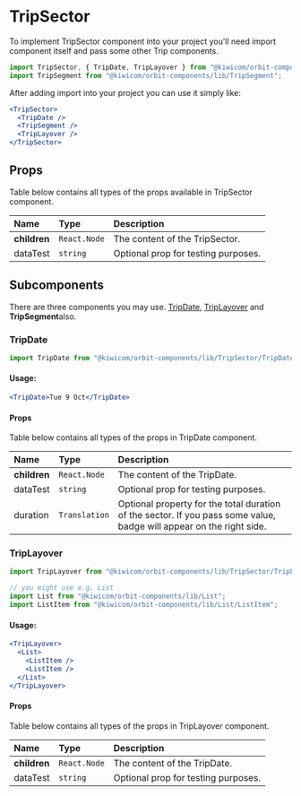 # TripSector

To implement TripSector component into your project you'll need import component itself and pass some other Trip components.

```jsx
import TripSector, { TripDate, TripLayover } from "@kiwicom/orbit-components/lib/TripSector";
import TripSegment from "@kiwicom/orbit-components/lib/TripSegment";
```

After adding import into your project you can use it simply like:

```jsx
<TripSector>
  <TripDate />
  <TripSegment />
  <TripLayover />
</TripSector>
```

## Props

Table below contains all types of the props available in TripSector component.

| Name         | Type         | Description                         |
| :----------- | :----------- | :---------------------------------- |
| **children** | `React.Node` | The content of the TripSector.      |
| dataTest     | `string`     | Optional prop for testing purposes. |

## Subcomponents

There are three components you may use. [TripDate](#tripdate), [TripLayover](#triplayover) and **TripSegment**also.

### TripDate

```jsx
import TripDate from "@kiwicom/orbit-components/lib/TripSector/TripDate";
```

#### Usage:

```jsx
<TripDate>Tue 9 Oct</TripDate>
```

#### Props

Table below contains all types of the props in TripDate component.

| Name         | Type          | Description                                                                                                          |
| :----------- | :------------ | :------------------------------------------------------------------------------------------------------------------- |
| **children** | `React.Node`  | The content of the TripDate.                                                                                         |
| dataTest     | `string`      | Optional prop for testing purposes.                                                                                  |
| duration     | `Translation` | Optional property for the total duration of the sector. If you pass some value, badge will appear on the right side. |

### TripLayover

```jsx
import TripLayover from "@kiwicom/orbit-components/lib/TripSector/TripLayover";

// you might use e.g. List
import List from "@kiwicom/orbit-components/lib/List";
import ListItem from "@kiwicom/orbit-components/lib/List/ListItem";
```

#### Usage:

```jsx
<TripLayover>
  <List>
    <ListItem />
    <ListItem />
  </List>
</TripLayover>
```

#### Props

Table below contains all types of the props in TripLayover component.

| Name         | Type         | Description                         |
| :----------- | :----------- | :---------------------------------- |
| **children** | `React.Node` | The content of the TripDate.        |
| dataTest     | `string`     | Optional prop for testing purposes. |
